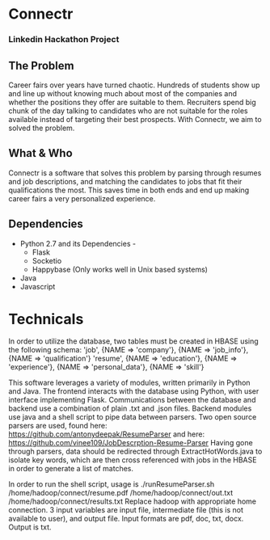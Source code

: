 # Connectr
### Linkedin Hackathon Project

## The Problem
Career fairs over years have turned chaotic. Hundreds of students show up and line up without knowing much about most of the companies and whether the positions they offer are suitable to them. Recruiters spend big chunk of the day talking to candidates who are not suitable for the roles available instead of targeting their best prospects. With Connectr, we aim to solved the problem.

## What & Who
Connectr is a software that solves this problem by parsing through resumes and job descriptions, and matching the candidates to jobs that fit their qualifications the most. This saves time in both ends and end up making career fairs a very personalized experience.

## Dependencies
* Python 2.7 and its Dependencies -
  * Flask
  * Socketio
  * Happybase (Only works well in Unix based systems)
* Java
* Javascript

# Technicals
In order to utilize the database, two tables must be created in HBASE using the following schema:
'job', {NAME => 'company'}, {NAME => 'job_info'}, {NAME => 'qualification'}
'resume', {NAME => 'education'}, {NAME => 'experience'}, {NAME => 'personal_data'}, {NAME => 'skill'}

This software leverages a variety of modules, written primarily in Python and Java. The frontend interacts with the database using Python, with user interface implementing Flask. Communications between the database and backend use a combination of plain .txt and .json files.
Backend modules use java and a shell script to pipe data between parsers. Two open source parsers are used, found here:
https://github.com/antonydeepak/ResumeParser
and here: https://github.com/vinee109/JobDescrption-Resume-Parser
Having gone through parsers, data should be redirected through ExtractHotWords.java to isolate key words, which are then cross referenced with jobs in the HBASE in order to generate a list of matches.

In order to run the shell script, usage is ./runResumeParser.sh /home/hadoop/connect/resume.pdf /home/hadoop/connect/out.txt /home/hadoop/connect/results.txt   Replace hadoop with appropriate home connection. 3 input variables are input file, intermediate file (this is not available to user), and output file. Input formats are pdf, doc, txt, docx. Output is txt.
